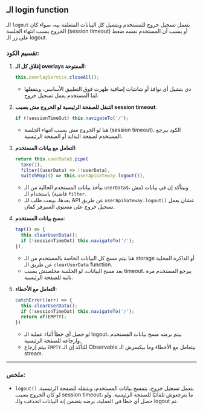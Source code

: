 ## الـ login function

 الـ `logout` بتعمل تسجيل خروج للمستخدم وبتشيل كل البيانات المتعلقة بيه، سواء كان الخروج بسبب انتهاء الجلسة (session timeout) أو بسبب أن المستخدم نفسه ضغط على زر الـ logout.

### تقسيم الكود:

1. **إغلاق كل الـ overlays المفتوحة**:
   ```typescript
   this.overlayService.closeAll();
   ```
   - دي بتشيل أي نوافذ أو شاشات إضافية ظهرت فوق التطبيق الأساسي، وبتقفلها لما المستخدم يعمل تسجيل خروج.

2. **التنقل للصفحة الرئيسية لو الخروج مش بسبب session timeout**:
   ```typescript
   if (!sessionTimeOut) this.navigateTo('/');
   ```
   - هنا لو الخروج مش بسبب انتهاء الجلسة (session timeout)، الكود بيرجع المستخدم لصفحة البداية أو الصفحة الرئيسية.

3. **التعامل مع بيانات المستخدم**:
   ```typescript
   return this.userData$.pipe(
     take(1),
     filter((userData) => !!userData),
     switchMap(() => this.userApiGateway.logout()),
   ```
   - بيأخذ بيانات المستخدم الحالية من الـ `userData$`، وبيتأكد إن في بيانات (مش فاضية) باستخدام الـ `filter`.
   - بعدها، بيبعت طلب للـ API عن طريق `userApiGateway.logout()` عشان يعمل تسجيل خروج على مستوى السيرفر كمان.

4. **مسح بيانات المستخدم**:
   ```typescript
   tap(() => {
     this.clearUserData();
     if (!sessionTimeOut) this.navigateTo('/');
   }),
   ```
   - هنا بيتم مسح كل البيانات الخاصة بالمستخدم من الـ storage أو الذاكرة المحلية عن طريق الـ `clearUserData` function.
   - بعد مسح البيانات، لو الجلسة مخلصتش بسبب timeout، بيرجع المستخدم مرة تانية للصفحة الرئيسية.

5. **التعامل مع الأخطاء**:
   ```typescript
   catchError((err) => {
     this.clearUserData();
     if (!sessionTimeOut) this.navigateTo('/');
     return of(EMPTY);
   })
   ```
   - لو حصل أي خطأ أثناء عملية الـ logout، بيتم برضه مسح بيانات المستخدم وارجاعه للصفحة الرئيسية.
   - بيتم إرجاع `EMPTY` للتأكد إن الـ Observable بيتعامل مع الأخطاء وما بيكسرش الـ stream.

---

### ملخص:
- `logout()` بتعمل تسجيل خروج، بتمسح بيانات المستخدم، وبتنقله للصفحة الرئيسية. لو كان الخروج بسبب session timeout، ما بترجعوش تلقائيًا للصفحة الرئيسية. ولو حصل أي خطأ في العملية، برضه بتضمن إنه البيانات اتحذفت والـ logout تم.
